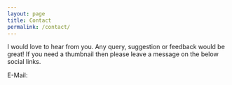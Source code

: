 ```yaml
---
layout: page
title: Contact
permalink: /contact/
---
```


I would love to hear from you. Any query, suggestion or feedback would be great! If you need a thumbnail then please leave a message on the below social links.

E-Mail: 
